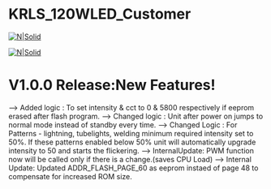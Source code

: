 # KRLS_120WLED_Customer

[![N|Solid](http://qpowersys.com/Images/qps_final-01.png)](https://nodesource.com/products/nsolid)

[![N|Solid](http://www.krlightingsystems.com/images/logo.png)](https://nodesource.com/products/nsolid)

# V1.0.0 Release:New Features!

--> Added logic : To set intensity & cct to 0 & 5800 respectively if eeprom erased after flash program.
--> Changed logic : Unit after power on jumps to normal mode instead of standby every time.
--> Changed Logic : For Patterns - lightning, tubelights, welding minimum required intensity set to 50%. If these patterns enabled below 50% unit will automatically upgrade intensity to 50 and starts the flickering.
--> InternalUpdate: PWM function now will be called only if there is a change.(saves CPU Load)
--> Internal Update: Updated ADDR_FLASH_PAGE_60 as eeprom instaed of page 48 to compensate for increased ROM size.
